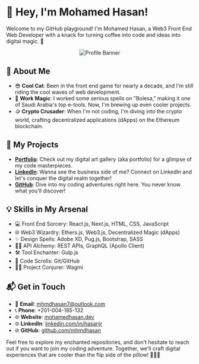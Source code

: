 # 👋 Hey, I'm Mohamed Hasan!

Welcome to my GitHub playground! I'm Mohamed Hasan, a Web3 Front End Web Developer with a knack for turning coffee into code and ideas into digital magic. 🚀

<div align="center">
  <img src="https://media.giphy.com/media/v1.Y2lkPTc5MGI3NjExdmlzNnE0dXp0cXMyOTRzY3ZxbDBuZXhnczIzZmU4d2J2ZG9rY3VjaiZlcD12MV9pbnRlcm5hbF9naWZfYnlfaWQmY3Q9Zw/CuuSHzuc0O166MRfjt/giphy.gif" alt="Profile Banner">
</div>

## 🌟 About Me

- 😎 **Cool Cat**: Been in the front end game for nearly a decade, and I'm still riding the cool waves of web development.
- 💼 **Work Magic**: I worked some serious spells on "Bolesa," making it one of Saudi Arabia's top e-tools. Now, I'm brewing up even cooler projects.
- 🪙 **Crypto Crusader**: When I'm not coding, I'm diving into the crypto world, crafting decentralized applications (dApps) on the Ethereum blockchain.

## 🚀 My Projects

- **[Portfolio](https://www.mohamedhasan.dev)**: Check out my digital art gallery (aka portfolio) for a glimpse of my code masterpieces.
- **[LinkedIn](https://linkedin.com/in/hasanjr)**: Wanna see the business side of me? Connect on LinkedIn and let's conquer the digital realm together!
- **[GitHub](https://github.com/mhmdhasan)**: Dive into my coding adventures right here. You never know what you'll discover!

## 💡 Skills in My Arsenal

- 💻 Front End Sorcery: React.js, Next.js, HTML, CSS, JavaScript
- 🌐 Web3 Wizardry: Ethers.js, Web3.js, Decentralized Magic (dApps)
- ✨ Design Spells: Adobe XD, Pug.js, Bootstrap, SASS
- 🧙‍♂️ API Alchemy: REST APIs, GraphQL (Apollo Client)
- 🛠️ Tool Enchanter: Gulp.js
- 📜 Code Scrolls: Git/GitHub
- 🧝‍♂️ Project Conjurer: Wagmi

## 📬 Get in Touch

- 📧 **Email**: [mhmdhasan7@outlook.com](mailto:mhmdhasan7@outlook.com)
- 📞 **Phone**: +201-004-185-132
- 🌐 **Website**: [mohamedhasan.dev](https://www.mohamedhasan.dev)
- 🌐 **LinkedIn**: [linkedin.com/in/hasanjr](https://linkedin.com/in/hasanjr)
- 🌐 **GitHub**: [github.com/mhmdhasan](https://github.com/mhmdhasan)

Feel free to explore my enchanted repositories, and don't hesitate to reach out if you want to join my coding adventure. Together, we'll craft digital experiences that are cooler than the flip side of the pillow! 🌟😎🚀

<style>
  /* Center the profile banner */
  .center {
    display: flex;
    justify-content: center;
  }
  .center img {
    max-width: 100%;
  }
</style>

